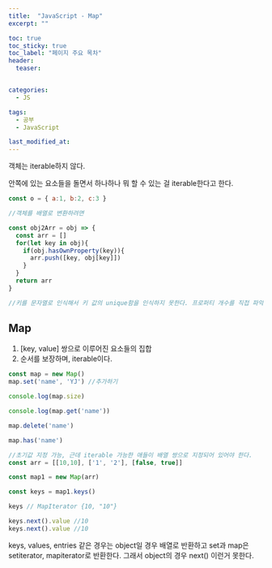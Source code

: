 ```yaml
---
title:  "JavaScript - Map"
excerpt: ""

toc: true
toc_sticky: true
toc_label: "페이지 주요 목차"
header:
  teaser: 


categories:
  - JS

tags:
  - 공부
  - JavaScript

last_modified_at: 
---
```


객체는 iterable하지 않다.

안쪽에 있는 요소들을 돌면서 하나하나 뭐 할 수 있는 걸 iterable한다고 한다.

```js
const o = { a:1, b:2, c:3 }

//객체를 배열로 변환하려면

const obj2Arr = obj => {
  const arr = []
  for(let key in obj){
    if(obj.hasOwnProperty(key)){
      arr.push([key, obj[key]])
    }
  }
  return arr
}

//키를 문자열로 인식해서 키 값의 unique함을 인식하지 못한다. 프로퍼티 개수를 직접 파악할 수 없다.
```

## Map

1. [key, value] 쌍으로 이루어진 요소들의 집합
2. 순서를 보장하며, iterable이다.

```js
const map = new Map()
map.set('name', 'YJ') //추가하기

console.log(map.size)

console.log(map.get('name'))

map.delete('name')

map.has('name')

//초기값 지정 가능, 근데 iterable 가능한 애들이 배열 쌍으로 지정되어 있어야 한다.
const arr = [[10,10], ['1', '2'], [false, true]]

const map1 = new Map(arr)

const keys = map1.keys()

keys // MapIterator {10, "10"}

keys.next().value //10
keys.next().value //10 

```
keys, values, entries 같은 경우는 object일 경우 배열로 반환하고 set과 map은 setiterator, mapiterator로 반환한다.
그래서 object의 경우 next() 이런거 못한다.
